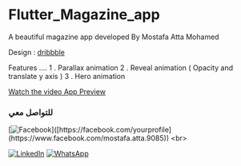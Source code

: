 # Flutter_Magazine_app
A beautiful magazine app developed By Mostafa Atta Mohamed


Design : [dribbble](https://dribbble.com/shots/6220712-Mood-Mobile)

Features ....
1 . Parallax animation
2 . Reveal animation ( Opacity and translate y axis )
3 . Hero animation



[Watch the video App Preview ]([https://github.com/yourusername/yourrepository/blob/main/example.mp4?raw=true](https://github.com/Mostafa3tta/Flutter_Magazine_app/blob/main/project_preview.mp4))


### للتواصل معي

[![Facebook]([https://example.com/path_to_facebook_icon.png](https://img.icons8.com/?size=100&id=118467&format=png&color=000000))]([https://facebook.com/yourprofile](https://www.facebook.com/mostafa.atta.9085))
<br>

[![LinkedIn](https://example.com/path_to_linkedin_icon.png)]([https://linkedin.com/in/yourprofile](https://www.linkedin.com/in/mostafa-atta-5949581a2/))
[![WhatsApp](https://example.com/path_to_whatsapp_icon.png)]([whatsapp://send?phone=+1234567890](https://wsend.co/201062947371))
